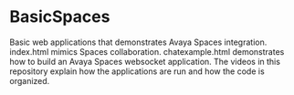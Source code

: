 # BasicSpaces
Basic web applications that demonstrates Avaya Spaces integration.  index.html mimics Spaces collaboration.  chatexample.html demonstrates how to build an Avaya Spaces websocket application.  The videos in this repository explain how the applications are run and how the code is organized.
